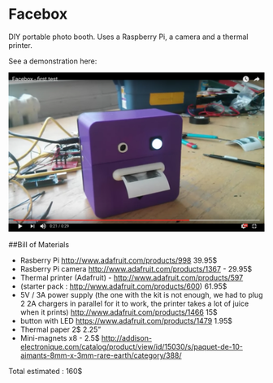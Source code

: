 # Facebox

DIY portable photo booth. 
Uses a Raspberry Pi, a camera and a thermal printer. 

See a demonstration here: 

[![ScreenShot](/assets/images/facebox_vid_cap.png)](https://youtu.be/IuZUDrAImiY)

##Bill of Materials 

- Rasberry Pi http://www.adafruit.com/products/998 39.95$
- Rasberry Pi camera http://www.adafruit.com/products/1367 - 29.95$
- Thermal printer (Adafruit) - http://www.adafruit.com/products/597 
- (starter pack : http://www.adafruit.com/products/600) 61.95$ 
- 5V / 3A power supply (the one with the kit is not enough, we had to plug 2 2A chargers in parallel for it to work, the printer takes a lot of juice when it prints) http://www.adafruit.com/products/1466 15$ 
- button with LED https://www.adafruit.com/products/1479 1.95$
- Thermal paper 2$ 2.25” 
- Mini-magnets x8 - 2.5$ http://addison-electronique.com/catalog/product/view/id/15030/s/paquet-de-10-aimants-8mm-x-3mm-rare-earth/category/388/ 

Total estimated : 160$ 

